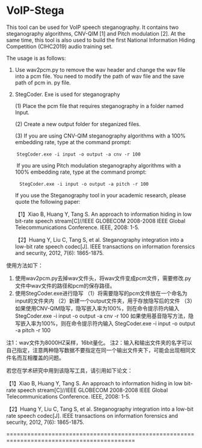 # VoIP-Stega

This tool can be used for VoIP speech steganography. It contains two steganography algorithms, CNV-QIM [1] and Pitch modulation [2].
At the same time, this tool is also used to build the first National Information Hiding Competition (CIHC2019) audio training set.

The usage is as follows:

1. Use wav2pcm.py to remove the wav header and change the wav file into a pcm file. You need to modify the path of wav file  and the save path of pcm in. py file.

2. StegCoder. Exe is used for steganography

   (1) Place the pcm file that requires steganography in a folder named Input.

   (2)  Create a new output folder for steganized files.

   (3)  If you are using CNV-QIM steganography algorithms with a 100% 	 embedding rate, type at the command prompt:

   ​       `StegCoder.exe -i input -o output -a cnv -r 100 `

   ​	 If you are using Pitch modulation steganography algorithms with a 100% embedding rate, type at the command prompt:

   ​     ` StegCoder.exe -i input -o output -a pitch -r 100`

   

   If you use the Steganography tool in your academic research, please quote the following paper:

   【1】Xiao B, Huang Y, Tang S. An approach to information hiding in low bit-rate speech stream[C]//IEEE GLOBECOM 2008-2008 IEEE Global Telecommunications Conference. IEEE, 2008: 1-5.

   【2】Huang Y, Liu C, Tang S, et al. Steganography integration into a low-bit rate speech codec[J]. IEEE transactions on information forensics and security, 2012, 7(6): 1865-1875.

使用方法如下：

1. 使用wav2pcm.py去掉wav文件头，将wav文件变成pcm文件，需要修改.py文件中wav文件的路径和pcm的保存路径。
2. 使用StegCoder.exe进行隐写
   （1）将需要隐写的pcm文件放在一个命名为input的文件夹内
   （2）新建一个output文件夹，用于存放隐写后的文件
   （3）如果使用CNV-QIM隐写，隐写嵌入率为100%，则在命令提示符内输入 
   StegCoder.exe -i input -o output -a cnv -r 100
   如果使用基音隐写方法，隐写嵌入率为100%，则在命令提示符内输入 
   StegCoder.exe -i input -o output -a pitch -r 100

注1：wav文件为8000HZ采样，16bit量化。
注2：输入和输出文件夹的名字可以自己指定，注意两种隐写数据不要指定在同一个输出文件夹下，可能会出现相同文件名而互相覆盖的问题。


若您在学术研究中用到该隐写工具，请引用如下论文：

【1】Xiao B, Huang Y, Tang S. An approach to information hiding in low bit-rate speech stream[C]//IEEE GLOBECOM 2008-2008 IEEE Global Telecommunications Conference. IEEE, 2008: 1-5.

【2】Huang Y, Liu C, Tang S, et al. Steganography integration into a low-bit rate speech codec[J]. IEEE transactions on information forensics and security, 2012, 7(6): 1865-1875.

===========================================================================================

